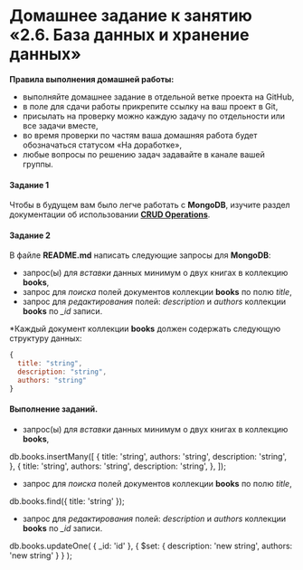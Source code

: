 # Домашнее задание к занятию «2.6. База данных и хранение данных»

**Правила выполнения домашней работы:** 
* выполняйте домашнее задание в отдельной ветке проекта на GitHub,
* в поле для сдачи работы прикрепите ссылку на ваш проект в Git,
* присылать на проверку можно каждую задачу по отдельности или все задачи вместе, 
* во время проверки по частям ваша домашняя работа будет обозначаться статусом «На доработке»,
* любые вопросы по решению задач задавайте в канале вашей группы.


#### Задание 1
Чтобы в будущем вам было легче работать с **MongoDB**, изучите раздел 
документации об использовании [**CRUD Operations**](https://docs.mongodb.com/manual/crud/).

#### Задание 2
В файле **README.md** написать следующие запросы для **MongoDB**:
 - запрос(ы) для *вставки* данных минимум о двух книгах в коллекцию **books**,
 - запрос для *поиска* полей документов коллекции **books** по полю *title*,
 - запрос для *редактирования* полей: *description* и *authors* коллекции **books** по *_id* записи.
 
*Каждый документ коллекции **books** должен содержать следующую структуру данных: 
```javascript
{
  title: "string",
  description: "string",
  authors: "string"
}
``` 
#### Выполнение заданий.

- запрос(ы) для *вставки* данных минимум о двух книгах в коллекцию **books**,
  
db.books.insertMany([
  {
    title: 'string',
    authors: 'string',
    description: 'string',
  },
  {
    title: 'string',
    authors: 'string',
    description: 'string', 
  },
]);

 - запрос для *поиска* полей документов коллекции **books** по полю *title*,

db.books.find({ title: 'string' });

 - запрос для *редактирования* полей: *description* и *authors* коллекции **books** по *_id* записи.

db.books.updateOne(
  { _id: 'id' },
  { $set: { description: 'new string', authors: 'new string' } }
);